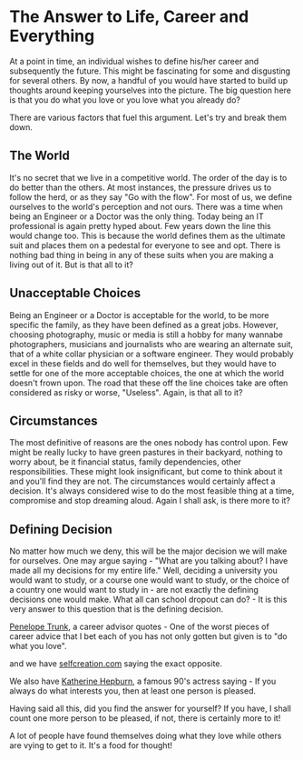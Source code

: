 # The Answer to Life, Career and Everything

At a point in time, an individual wishes to define his/her career and subsequently the future. This might be fascinating for some and disgusting for several others. By now, a handful of you would have started to build up thoughts around keeping yourselves into the picture. The big question here is that you do what you love or you love what you already do?

There are various factors that fuel this argument. Let's try and break them down.

## The World

It's no secret that we live in a competitive world. The order of the day is to do better than the others. At most instances, the pressure drives us to follow the herd, or as they say "Go with the flow". For most of us, we define ourselves to the world's perception and not ours. There was a time when being an Engineer or a Doctor was the only thing. Today being an IT professional is again pretty hyped about. Few years down the line this would change too. This is because the world defines them as the ultimate suit and places them on a pedestal for everyone to see and opt. There is nothing bad thing in being in any of these suits when you are making a living out of it. But is that all to it? 

## Unacceptable Choices

Being an Engineer or a Doctor is acceptable for the world, to be more specific the family, as they have been defined as a great jobs. However, choosing photography, music or media is still a hobby for many wannabe photographers, musicians and journalists who are wearing an alternate suit, that of a white collar physician or a software engineer. They would probably excel in these fields and do well for themselves, but they would have to settle for one of the more acceptable choices, the one at which the world doesn't frown upon. The road that these off the line choices take are often considered as risky or worse, "Useless". Again, is that all to it?

## Circumstances

The most definitive of reasons are the ones nobody has control upon. Few might be really lucky to have green pastures in their backyard, nothing to worry about, be it financial status, family dependencies, other responsibilities. These might look insignificant, but come to think about it and you'll find they are not. The circumstances would certainly affect a decision. It's always considered wise to do the most feasible thing at a time, compromise and stop dreaming aloud. Again I shall ask, is there more to it?

## Defining Decision

No matter how much we deny, this will be the major decision we will make for ourselves. One may argue saying - "What are you talking about? I have made all my decisions for my entire life." Well, deciding a university you would want to study, or a course one would want to study, or the choice of a country one would want to study in - are not exactly the defining decisions one would make. What all can school dropout can do? - It is this very answer to this question that is the defining decision.

<a href="http://www.penelopetrunk.com/aboutme.html">Penelope Trunk</a>, a career advisor quotes - One of the worst pieces of career advice that I bet each of you has not only gotten but given is to "do what you love".

and we have <a href="http://www.selfcreation.com">selfcreation.com</a> saying the exact opposite. 

We also have <a href="http://en.wikipedia.org/wiki/Katharine_Hepburn">Katherine Hepburn</a>, a famous 90's actress saying - If you always do what interests you, then at least one person is pleased.

Having said all this, did you find the answer for yourself? If you have, I shall count one more person to be pleased, if not, there is certainly more to it! 

A lot of people have found themselves doing what they love while others are vying to get to it. It's a food for thought!
